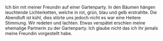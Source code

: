 Ich bin mit meiner Freundin auf einer Gartenparty.
In den Bäumen hängen leuchtende Lichterketten, welche in rot, grün, blau und gelb erstrahlte.
Die Abendluft ist kühl, dies störte uns jedoch nicht es war eine Heitere Stimmung. Wir redeten und lachten. 
Etwas verspätet erschien meine ehemalige Partnerin zu der Gartenparty. 
Ich glaube nicht das ich ihr jemals meine Freundin vorgestellt habe.